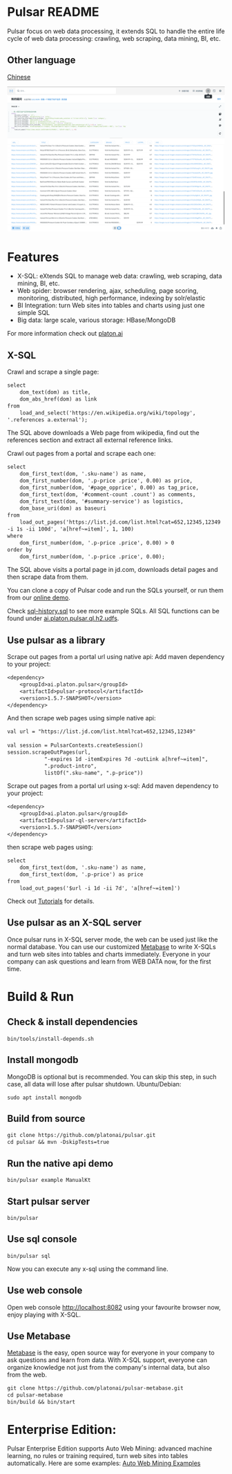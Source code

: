 Pulsar README
===================
Pulsar focus on web data processing, it extends SQL to handle the entire life cycle of web data processing:
crawling, web scraping, data mining, BI, etc.

## Other language
[Chinese](README.zh.md)

![product-screenshot](docs/images/pulsar-product-screenshot-1.png)

# Features
- X-SQL: eXtends SQL to manage web data: crawling, web scraping, data mining, BI, etc.
- Web spider: browser rendering, ajax, scheduling, page scoring, monitoring, distributed, high performance, indexing by solr/elastic
- BI Integration: turn Web sites into tables and charts using just one simple SQL
- Big data: large scale, various storage: HBase/MongoDB

For more information check out [platon.ai](http://platon.ai)

## X-SQL
Crawl and scrape a single page:

    select
        dom_text(dom) as title,
        dom_abs_href(dom) as link
    from
        load_and_select('https://en.wikipedia.org/wiki/topology', '.references a.external');

The SQL above downloads a Web page from wikipedia, find out the references section and extract all external reference links.

Crawl out pages from a portal and scrape each one:

    select
        dom_first_text(dom, '.sku-name') as name,
        dom_first_number(dom, '.p-price .price', 0.00) as price,
        dom_first_number(dom, '#page_opprice', 0.00) as tag_price,
        dom_first_text(dom, '#comment-count .count') as comments,
        dom_first_text(dom, '#summary-service') as logistics,
        dom_base_uri(dom) as baseuri
    from
        load_out_pages('https://list.jd.com/list.html?cat=652,12345,12349 -i 1s -ii 100d', 'a[href~=item]', 1, 100)
    where
        dom_first_number(dom, '.p-price .price', 0.00) > 0
    order by
        dom_first_number(dom, '.p-price .price', 0.00);

The SQL above visits a portal page in jd.com, downloads detail pages and then scrape data from them.

You can clone a copy of Pulsar code and run the SQLs yourself, or run them from our [online demo](http://bi.platonic.fun/).

Check [sql-history.sql](sql-history.sql) to see more example SQLs. All SQL functions can be found under [ai.platon.pulsar.ql.h2.udfs](pulsar-ql-server/src/main/kotlin/ai/platon/pulsar/ql/h2/udfs).

## Use pulsar as a library
Scrape out pages from a portal url using native api:
Add maven dependency to your project:

    <dependency>
        <groupId>ai.platon.pulsar</groupId>
        <artifactId>pulsar-protocol</artifactId>
        <version>1.5.7-SNAPSHOT</version>
    </dependency>

And then scrape web pages using simple native api:

    val url = "https://list.jd.com/list.html?cat=652,12345,12349"

    val session = PulsarContexts.createSession()
    session.scrapeOutPages(url,
                "-expires 1d -itemExpires 7d -outLink a[href~=item]",
                ".product-intro",
                listOf(".sku-name", ".p-price"))

Scrape out pages from a portal url using x-sql:
Add maven dependency to your project:

    <dependency>
        <groupId>ai.platon.pulsar</groupId>
        <artifactId>pulsar-ql-server</artifactId>
        <version>1.5.7-SNAPSHOT</version>
    </dependency>

then scrape web pages using:

    select
        dom_first_text(dom, '.sku-name') as name,
        dom_first_text(dom, '.p-price') as price
    from
        load_out_pages('$url -i 1d -ii 7d', 'a[href~=item]')

Check out [Tutorials](https://github.com/platonai/pulsar-tutorials) for details.

## Use pulsar as an X-SQL server
Once pulsar runs in X-SQL server mode, the web can be used just like the normal database.
You can use our customized [Metabase](https://github.com/platonai/metabase) to write X-SQLs and turn web sites into tables and 
charts immediately. Everyone in your company can ask questions and learn from WEB DATA now, for the first time.

# Build & Run
## Check & install dependencies

    bin/tools/install-depends.sh

## Install mongodb
MongoDB is optional but is recommended. You can skip this step, in such case, all data will lose after pulsar shutdown.
Ubuntu/Debian:

    sudo apt install mongodb

## Build from source

    git clone https://github.com/platonai/pulsar.git
    cd pulsar && mvn -DskipTests=true

## Run the native api demo

    bin/pulsar example ManualKt

## Start pulsar server

    bin/pulsar

## Use sql console

    bin/pulsar sql
    
Now you can execute any x-sql using the command line.
    
## Use web console
Open web console [http://localhost:8082](http://localhost:8082) using your favourite browser now, enjoy playing with X-SQL.

## Use Metabase
[Metabase](https://github.com/platonai/metabase) is the easy, open source way for everyone in your company to ask questions and learn from data.
With X-SQL support, everyone can organize knowledge not just from the company's internal data, but also
from the web.

    git clone https://github.com/platonai/pulsar-metabase.git
    cd pulsar-metabase
    bin/build && bin/start

# Enterprise Edition:

Pulsar Enterprise Edition supports Auto Web Mining: advanced machine learning, no rules or training required,
turn web sites into tables automatically. Here are some examples: [Auto Web Mining Examples](http://bi.platonic.fun/)

